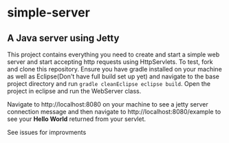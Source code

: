 # simple-server
## A Java server using Jetty

This project contains everything you need to create and start a simple web server and start accepting http requests using HttpServlets. To test, fork and clone this repository. Ensure you have gradle installed on your machine as well as Eclipse(Don't have full build set up yet) and navigate to the base project directory and run `gradle cleanEclipse eclipse build`. Open the project in eclipse and run the WebServer class.

Navigate to http://localhost:8080 on your machine to see a jetty server connection message and then navigate to http://localhost:8080/example to see your <b>Hello World</b> returned from your servlet. 

See issues for improvments
